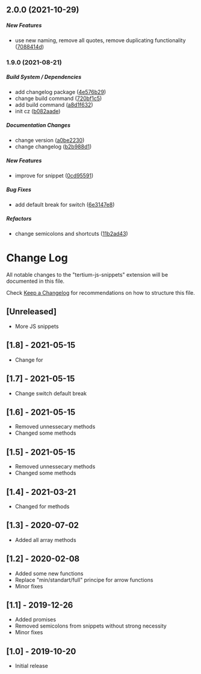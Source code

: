 ## 2.0.0 (2021-10-29)

##### New Features

*  use new naming, remove all quotes, remove duplicating functionality ([7088414d](https://github.com/Tertiumnon/tertium-js-snippets/commit/7088414d45f03e799e13ec62d3018ff3c9bc9cfd))

### 1.9.0 (2021-08-21)

##### Build System / Dependencies

*  add changelog package ([4e576b29](https://github.com/Tertiumnon/tertium-js-snippets/commit/4e576b294763e690a15ac5a85f13823993a20ec6))
*  change build command ([720bf1c5](https://github.com/Tertiumnon/tertium-js-snippets/commit/720bf1c5533de71b09d02e07864d8db1e5e73b92))
*  add build command ([a8d1f632](https://github.com/Tertiumnon/tertium-js-snippets/commit/a8d1f63255addff7188d7410f2d63408f1056450))
*  init cz ([b082aade](https://github.com/Tertiumnon/tertium-js-snippets/commit/b082aade94c1d0dec4eddfec4620e1b920c0fd4f))

##### Documentation Changes

*  change version ([a0be2230](https://github.com/Tertiumnon/tertium-js-snippets/commit/a0be2230fb767298c25ba136cee02e037c882adf))
*  change changelog ([b2b988d1](https://github.com/Tertiumnon/tertium-js-snippets/commit/b2b988d19f470c5b4458dc72693759dc0ca97306))

##### New Features

*  improve for snippet ([0cd95591](https://github.com/Tertiumnon/tertium-js-snippets/commit/0cd955911a4a53427ac5c283e3cce6b9eff5c023))

##### Bug Fixes

*  add default break for switch ([6e3147e8](https://github.com/Tertiumnon/tertium-js-snippets/commit/6e3147e8e5cb94ef9f54d78be58076caafa5520f))

##### Refactors

*  change semicolons and shortcuts ([11b2ad43](https://github.com/Tertiumnon/tertium-js-snippets/commit/11b2ad43064738e9f835ead94a151ad1d96b15de))

# Change Log

All notable changes to the "tertium-js-snippets" extension will be documented in this file.

Check [Keep a Changelog](http://keepachangelog.com/) for recommendations on how to structure this file.

## [Unreleased]

- More JS snippets

## [1.8] - 2021-05-15

- Change for

## [1.7] - 2021-05-15

- Change switch default break

## [1.6] - 2021-05-15

- Removed unnessecary methods
- Changed some methods

## [1.5] - 2021-05-15

- Removed unnessecary methods
- Changed some methods

## [1.4] - 2021-03-21

- Changed for methods

## [1.3] - 2020-07-02

- Added all array methods

## [1.2] - 2020-02-08

- Added some new functions
- Replace "min/standart/full" principe for arrow functions
- Minor fixes

## [1.1] - 2019-12-26

- Added promises
- Removed semicolons from snippets without strong necessity
- Minor fixes

## [1.0] - 2019-10-20

- Initial release
